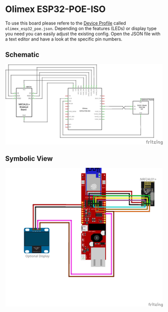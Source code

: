 # Olimex ESP32-POE-ISO

To use this board please refere to the [Device Profile](../firmware/device_profiles.md) called `olimex_esp32_poe.json`. Depending on the features (LEDs) or display type you need you can easily adjust the existing config. Open the JSON file with a text editor and have a look at the specific pin numbers.

## Schematic

![Schematic](../assets/images/hardware/Wiring_OlimexPoeIso_NRF24_Schematic.png)

## Symbolic View

![Symbolic](../assets/images/hardware/Wiring_OlimexPoeIso_NRF24_Symbolic.png)
